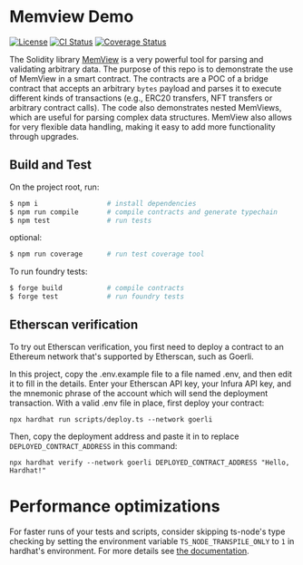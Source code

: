 # Memview Demo

[![License](https://img.shields.io/badge/License-AGPLv3-green.svg)](https://www.gnu.org/licenses/agpl-3.0)
[![CI Status](https://github.com/gretzke/memview-demo/actions/workflows/tests.yml/badge.svg)](https://github.com/gretzke/memview-demo/actions)
[![Coverage Status](https://coveralls.io/repos/github/gretzke/memview-demo/badge.svg?branch=main&t=ZTUm69)](https://coveralls.io/github/gretzke/memview-demo?branch=main)

The Solidity library [MemView](https://github.com/summa-tx/memview-sol) is a very powerful tool for parsing and validating arbitrary data. The purpose of this repo is to demonstrate the use of MemView in a smart contract. The contracts are a POC of a bridge contract that accepts an arbitrary `bytes` payload and parses it to execute different kinds of transactions (e.g., ERC20 transfers, NFT transfers or arbitrary contract calls). The code also demonstrates nested MemViews, which are useful for parsing complex data structures. MemView also allows for very flexible data handling, making it easy to add more functionality through upgrades.

## Build and Test

On the project root, run:

```bash
$ npm i                 # install dependencies
$ npm run compile       # compile contracts and generate typechain
$ npm test              # run tests
```

optional:

```bash
$ npm run coverage      # run test coverage tool
```

To run foundry tests:

```bash
$ forge build           # compile contracts
$ forge test            # run foundry tests
```

## Etherscan verification

To try out Etherscan verification, you first need to deploy a contract to an Ethereum network that's supported by Etherscan, such as Goerli.

In this project, copy the .env.example file to a file named .env, and then edit it to fill in the details. Enter your Etherscan API key, your Infura API key, and the mnemonic phrase of the account which will send the deployment transaction. With a valid .env file in place, first deploy your contract:

```shell
npx hardhat run scripts/deploy.ts --network goerli
```

Then, copy the deployment address and paste it in to replace `DEPLOYED_CONTRACT_ADDRESS` in this command:

```shell
npx hardhat verify --network goerli DEPLOYED_CONTRACT_ADDRESS "Hello, Hardhat!"
```

# Performance optimizations

For faster runs of your tests and scripts, consider skipping ts-node's type checking by setting the environment variable `TS_NODE_TRANSPILE_ONLY` to `1` in hardhat's environment. For more details see [the documentation](https://hardhat.org/guides/typescript.html#performance-optimizations).
